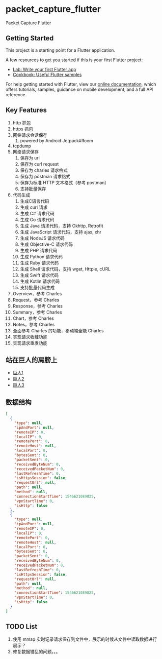 # packet_capture_flutter

Packet Capture Flutter

## Getting Started

This project is a starting point for a Flutter application.

A few resources to get you started if this is your first Flutter project:

- [Lab: Write your first Flutter app](https://flutter.io/docs/get-started/codelab)
- [Cookbook: Useful Flutter samples](https://flutter.io/docs/cookbook)

For help getting started with Flutter, view our 
[online documentation](https://flutter.io/docs), which offers tutorials, 
samples, guidance on mobile development, and a full API reference.

## Key Features

1. http 抓包
2. https 抓包
3. 网络请求会话保存
    1. powered by Android Jetpack#Room
4. tcpdump
5. 网络请求保存
    1. 保存为 url
    2. 保存为 curl request
    3. 保存为 charles 请求格式
    4. 保存为 postman 请求格式
    5. 保存为标准 HTTP 文本格式（参考 postman）
    6. 支持批量保存
6. 代码生成
    1. 生成C语言代码
    2. 生成 curl 请求
    3. 生成 C# 请求代码
    4. 生成 Go 请求代码
    5. 生成 Java 请求代码，支持 Okhttp, Retrofit
    6. 生成 JavaScript 请求代码，支持 ajax, xhr
    7. 生成 NodeJS 请求代码
    8. 生成 Objective-C 请求代码
    9. 生成 PHP 请求代码
    10. 生成 Python 请求代码
    11. 生成 Ruby 请求代码
    12. 生成 Shell 请求代码，支持 wget, Httpie, cURL
    13. 生成 Swift 请求代码
    14. 生成 Kotlin 请求代码
    15. 支持批量代码生成
7. Overview，参考 Charles
8. Request，参考 Charles
9. Response，参考 Charles
10. Summary，参考 Charles
11. Chart，参考 Charles
12. Notes，参考 Charles
13. 全面参考 Charles 的功能，移动端全能 Charles
14. 实现请求收藏功能
15. 实现请求重发功能

## 站在巨人的肩膀上

- [巨人1]()
- [巨人2]()
- [巨人3]()

## 数据结构

```json
[
  {
    "type": null,
    "ipAndPort": null,
    "remoteIP": 0,
    "localIP": 0,
    "remotePort": 0,
    "remoteHost": null,
    "localPort": 0,
    "bytesSent": 0,
    "packetSent": 0,
    "receivedByteNum": 0,
    "receivedPacketNum": 0,
    "lastRefreshTime": 0,
    "isHttpsSession": false,
    "requestUrl": null,
    "path": null,
    "method": null,
    "connectionStartTime": 1546621089025,
    "vpnStartTime": 0,
    "isHttp": false
  },
  {
    "type": null,
    "ipAndPort": null,
    "remoteIP": 0,
    "localIP": 0,
    "remotePort": 0,
    "remoteHost": null,
    "localPort": 0,
    "bytesSent": 0,
    "packetSent": 0,
    "receivedByteNum": 0,
    "receivedPacketNum": 0,
    "lastRefreshTime": 0,
    "isHttpsSession": false,
    "requestUrl": null,
    "path": null,
    "method": null,
    "connectionStartTime": 1546621089025,
    "vpnStartTime": 0,
    "isHttp": false
  }
]
```

## TODO List

1. 使用 mmap 实时记录请求保存到文件中，展示的时候从文件中读取数据进行展示？
2. 修复数据错乱的问题。。。
